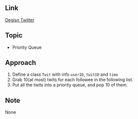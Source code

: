 ## Link
[Degisn Twitter](https://leetcode.com/problems/design-twitter/)

## Topic
- Priority Queue

## Approach
1. Define a class `Twit` with info `userID`, `twitID` and `time`
2. Grab 10(at most) twits for each followee in the following list.
3. Put all the twits into a priority queue, and pop 10 of them.

## Note
None